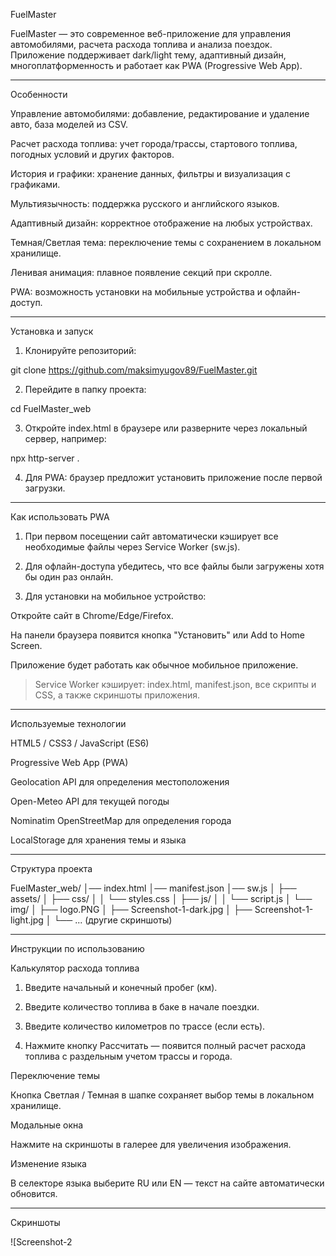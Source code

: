 FuelMaster

FuelMaster — это современное веб-приложение для управления автомобилями, расчета расхода топлива и анализа поездок. Приложение поддерживает dark/light тему, адаптивный дизайн, многоплатформенность и работает как PWA (Progressive Web App).


---

Особенности

Управление автомобилями: добавление, редактирование и удаление авто, база моделей из CSV.

Расчет расхода топлива: учет города/трассы, стартового топлива, погодных условий и других факторов.

История и графики: хранение данных, фильтры и визуализация с графиками.

Мультиязычность: поддержка русского и английского языков.

Адаптивный дизайн: корректное отображение на любых устройствах.

Темная/Светлая тема: переключение темы с сохранением в локальном хранилище.

Ленивая анимация: плавное появление секций при скролле.

PWA: возможность установки на мобильные устройства и офлайн-доступ.



---

Установка и запуск

1. Клонируйте репозиторий:

git clone https://github.com/maksimyugov89/FuelMaster.git


2. Перейдите в папку проекта:

cd FuelMaster_web


3. Откройте index.html в браузере или разверните через локальный сервер, например:

npx http-server .


4. Для PWA: браузер предложит установить приложение после первой загрузки.




---

Как использовать PWA

1. При первом посещении сайт автоматически кэширует все необходимые файлы через Service Worker (sw.js).


2. Для офлайн-доступа убедитесь, что все файлы были загружены хотя бы один раз онлайн.


3. Для установки на мобильное устройство:

Откройте сайт в Chrome/Edge/Firefox.

На панели браузера появится кнопка "Установить" или Add to Home Screen.

Приложение будет работать как обычное мобильное приложение.




> Service Worker кэширует: index.html, manifest.json, все скрипты и CSS, а также скриншоты приложения.




---

Используемые технологии

HTML5 / CSS3 / JavaScript (ES6)

Progressive Web App (PWA)

Geolocation API для определения местоположения

Open-Meteo API для текущей погоды

Nominatim OpenStreetMap для определения города

LocalStorage для хранения темы и языка



---

Структура проекта

FuelMaster_web/
│── index.html
│── manifest.json
│── sw.js
│
├── assets/
│   ├── css/
│   │   └── styles.css
│   ├── js/
│   │   └── script.js
│   └── img/
│       ├── logo.PNG
│       ├── Screenshot-1-dark.jpg
│       ├── Screenshot-1-light.jpg
│       └── ... (другие скриншоты)


---

Инструкции по использованию

Калькулятор расхода топлива

1. Введите начальный и конечный пробег (км).


2. Введите количество топлива в баке в начале поездки.


3. Введите количество километров по трассе (если есть).


4. Нажмите кнопку Рассчитать — появится полный расчет расхода топлива с раздельным учетом трассы и города.



Переключение темы

Кнопка Светлая / Темная в шапке сохраняет выбор темы в локальном хранилище.


Модальные окна

Нажмите на скриншоты в галерее для увеличения изображения.


Изменение языка

В селекторе языка выберите RU или EN — текст на сайте автоматически обновится.



---

Скриншоты


![Screenshot-2

